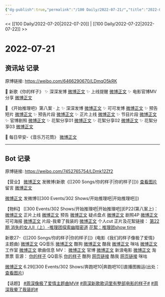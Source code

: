 ```yaml
---
{"dg-publish":true,"permalink":"/100 Daily/2022-07-21/","title":"2022-07-21","created":"2022-12-06T16:42:33.000+08:00","updated":"2023-04-11T14:46:33.000+08:00"}
---
```



<< [[100 Daily/2022-07-20\|2022-07-20]] | [[100 Daily/2022-07-22\|2022-07-22]] >>

# 2022-07-21

## 资讯站 记录

原博链接: https://weibo.com/6466290670/LDmqO5kRK

🎤 新歌《你的样子》
✨ 深深发博 [微博正文](https://m.weibo.cn/6466290670/4793611910387502)
✨ 上线提醒 [微博正文](https://m.weibo.cn/6466290670/4793611583491437)
✨ 电影官博MV分享 [微博正文](https://m.weibo.cn/6466290670/4793611097474772)

🍫 《开始推理吧》第八案 · 上
✨ 深深发博 [微博正文](https://m.weibo.cn/6466290670/4793744698639607)
✨ 可可发博 [微博正文](https://m.weibo.cn/6466290670/4793610594158271)
✨ 预告短片 [微博正文](https://m.weibo.cn/6466290670/4793607976652072)
✨ 预告片段 [微博正文](https://m.weibo.cn/6466290670/4793607398361268)
✨ 正片上线 [微博正文](https://m.weibo.cn/6466290670/4793726399153664)
✨ 节目片段 [微博正文](https://m.weibo.cn/6466290670/4793726930783354)
✨ 官博剧照 [微博正文](https://m.weibo.cn/6466290670/4793618118214170)
✨ 花絮分享01 [微博正文](https://m.weibo.cn/6466290670/4793782820411998)
✨ 花絮分享02 [微博正文](https://m.weibo.cn/6466290670/4793802025339863)
✨ 花絮分享03 [微博正文](https://m.weibo.cn/6466290670/4793803222024569)

💫 每日早安-《音乐万花筒》 [微博正文](https://m.weibo.cn/6466290670/4793587202786206)

---
## Bot 记录

原博链接: https://weibo.com/7452765754/LDmk12Zf2

【营业】
[微博正文](https://weibo.com/1736988591/LDhfMk0wQ) 发微博(新歌《[[200 Songs/你的样子\|你的样子]]》)
[查看图片](https://wx4.sinaimg.cn/large/0088n2Pggy1h4exseacn3j30yi0ctq41.jpg) 留言 [微博正文](https://m.weibo.cn/1670697373/4793609650441774)

[微博正文](https://weibo.com/1736988591/LDkyeCFN8) 发微博([[300 Events/302 Shows/开始推理吧\|开始推理吧]])

【物料】
[[300 Events/302 Shows/开始推理吧\|开始推理吧]]EP22(第八案上)：
[微博正文](https://weibo.com/2162247381/LDk9U9I3u) 正片上线
[微博正文](https://weibo.com/2162247381/LDh3pgpvd) 预告
[微博正文](https://weibo.com/2162247381/LDh7t0YQq) 疑点盘点
[微博正文](https://weibo.com/2162247381/LDhi2sbMY) 剧照4P
[微博正文](https://weibo.com/7736960489/LDhckq0qN) 可可海报
[微博正文](https://weibo.com/2162247381/LDkb40eZf) 片段-我晕了我装的
[微博正文](https://weibo.com/1371117067/LDkNj47qE) 个人cut
正片及花絮链接：
[第22期 消失的女人Ⅱ（上）-推理团探索幽暗密道](https://weibo.cn/sinaurl?u=https%3A%2F%2Fv.qq.com%2Fx%2Fcover%2Fmzc00200ynivua7%2Fh0043lg2si4.html)
[花絮：推理团show time](https://weibo.cn/sinaurl?u=https%3A%2F%2Fv.qq.com%2Fx%2Fcover%2Fmzc00200jing19u%2Fp00430d3mh1.html)

新歌27-《[[200 Songs/你的样子\|你的样子]]》(电影《我们的样子像极了爱情》主题曲)
[微博正文](https://weibo.com/2169129705/LDhbx37JR) QQ音乐
[微博正文](https://weibo.com/1665103091/LDhbPpwbb) 酷狗
[微博正文](https://weibo.com/1738434147/LDhbVj42a) 酷我
[微博正文](https://weibo.com/1867028705/LDhbx37FN) 咪咕
[微博正文](https://weibo.com/7478855230/LDhfDufZd) 工作室
[微博正文](https://weibo.com/6466290670/LDhgqeEhv) 歌曲信息
MV：
[微博正文](https://weibo.com/1883007604/LDcc1ynsv) 官博
[微博正文](https://weibo.com/1623886424/LDhb71QeL) 新浪电影
[微博正文](https://weibo.com/2095820504/LDhf8poh9) 淘票票
音源：
[你的样子](https://weibo.cn/sinaurl?u=https%3A%2F%2Fi.y.qq.com%2Fv8%2Fplaysong.html%3Fsongid%3D368163540%26source%3Dyqq%26ADTAG%3Dhz_wb_sf%26channelId%3D10081987) QQ音乐
[你的样子](https://weibo.cn/sinaurl?u=https%3A%2F%2Ft4.kugou.com%2Fsong.html%3Fid%3D2gMT32ezBV3) 酷狗
[网页链接](https://weibo.cn/sinaurl?u=http%3A%2F%2Fm.kuwo.cn%2Fnewh5app%2Fplay_detail%2F228514626) 酷我
[网页链接](https://weibo.cn/sinaurl?u=https%3A%2F%2Fh5.nf.migu.cn%2Fapp%2Fv4%2Fp%2Fshare%2Fsong%2Findex.html%3Fid%3D600919000007861924) 咪咕

[微博正文](https://weibo.com/7633014126/LDdfF1b3Y) 6.29[[300 Events/302 Shows/奔跑吧10\|奔跑吧10]]直播图搬运(出处：[查看图片](https://wx3.sinaimg.cn/large/0088n2Pggy1h4ey0mzodxj30ku112jtj.jpg))

【话题】
[#周深像极了爱情主题曲MV#](https://s.weibo.com/weibo?q=%23%E5%91%A8%E6%B7%B1%E5%83%8F%E6%9E%81%E4%BA%86%E7%88%B1%E6%83%85%E4%B8%BB%E9%A2%98%E6%9B%B2MV%23)
[#周深新歌歌词里有整部电影的样子#](https://s.weibo.com/weibo?q=%23%E5%91%A8%E6%B7%B1%E6%96%B0%E6%AD%8C%E6%AD%8C%E8%AF%8D%E9%87%8C%E6%9C%89%E6%95%B4%E9%83%A8%E7%94%B5%E5%BD%B1%E7%9A%84%E6%A0%B7%E5%AD%90%23)
[#周深我晕了我装的#](https://s.weibo.com/weibo?q=%23%E5%91%A8%E6%B7%B1%E6%88%91%E6%99%95%E4%BA%86%E6%88%91%E8%A3%85%E7%9A%84%23)
